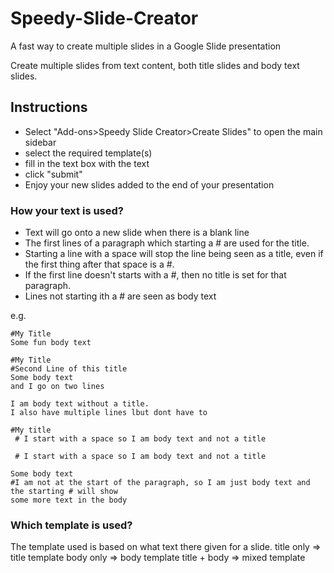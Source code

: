 # Speedy-Slide-Creator
A fast way to create multiple slides in a Google Slide presentation

Create multiple slides from text content, both title slides and body text slides.

## Instructions
- Select "Add-ons>Speedy Slide Creator>Create Slides" to open the main sidebar
- select the required template(s)
- fill in the text box with the text
- click "submit"
- Enjoy your new slides added to the end of your presentation

### How your text is used?
- Text will go onto a new slide when there is a blank line
- The first lines of a paragraph which starting a # are used for the title.
- Starting a line with a space will stop the line being seen as a title, even if the first thing after that space is a #.
- If the first line doesn't starts with a #, then no title is set for that paragraph.
- Lines not starting ith a # are seen as body text

e.g.
```
#My Title
Some fun body text

#My Title
#Second Line of this title
Some body text
and I go on two lines

I am body text without a title.
I also have multiple lines lbut dont have to

#My title
 # I start with a space so I am body text and not a title

 # I start with a space so I am body text and not a title

Some body text
#I am not at the start of the paragraph, so I am just body text and the starting # will show
some more text in the body
```

### Which template is used?
The template used is based on what text there given for a slide.
title only => title template
body only => body template
title + body => mixed template
